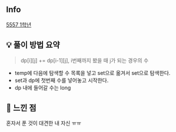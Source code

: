 ## Info
[5557 1학년](https://www.acmicpc.net/problem/5557)

## 💡 풀이 방법 요약
> dp[i][j] += dp[i-1][j], i번째까지 봤을 때 j가 되는 경우의 수

* temp에 다음에 탐색할 수 목록을 넣고 set으로 옮겨서 set으로 탐색한다.
* set과 dp에 첫번째 수를 넣어놓고 시작한다.
* dp 내에 들어갈 수는 long

## 🙂 느낀 점
혼자서 푼 것이 대견한 내 자신 ㅠㅠ